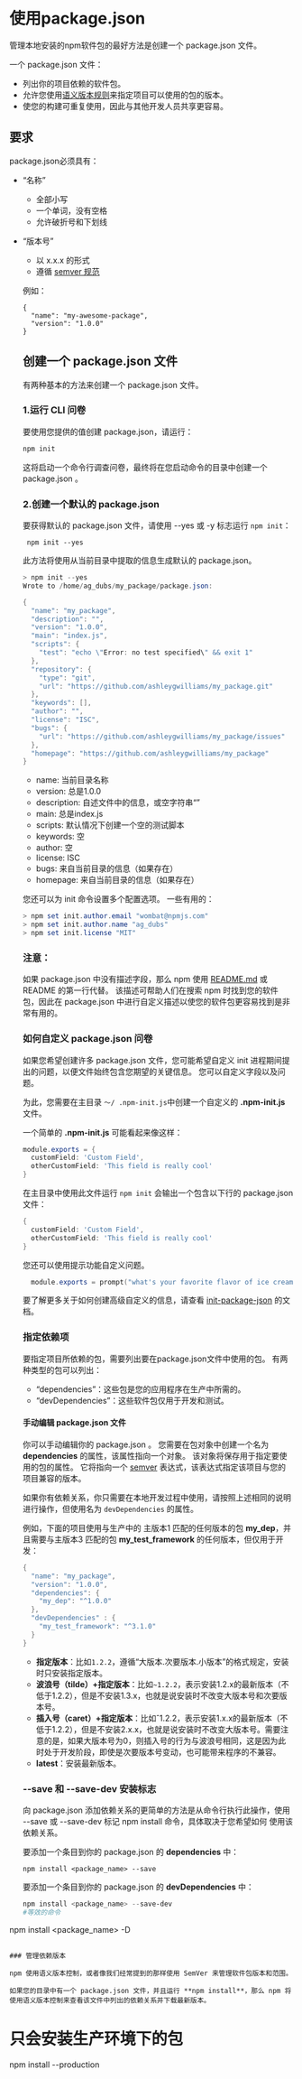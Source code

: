 # 使用package.json

管理本地安装的npm软件包的最好方法是创建一个 package.json 文件。

一个 package.json 文件：

- 列出你的项目依赖的软件包。
- 允许您使用[语义版本规则](https://docs.npmjs.com/getting-started/docs.npmjs.com/getting-started/semantic-versioning)来指定项目可以使用的包的版本。
- 使您的构建可重复使用，因此与其他开发人员共享更容易。

## 要求

package.json必须具有：

- “名称”

  - 全部小写
  - 一个单词，没有空格
  - 允许破折号和下划线

- “版本号”

  - 以 x.x.x 的形式
  - 遵循 [semver 规范](https://docs.npmjs.com/getting-started/docs.npmjs.com/getting-started/semantic-versioning)

  例如：

  ```
  {
    "name": "my-awesome-package",
    "version": "1.0.0"
  }
  ```

  ## 创建一个 package.json 文件

  有两种基本的方法来创建一个 package.json 文件。

  ### 1.运行 CLI 问卷

  要使用您提供的值创建 package.json，请运行：

  ```powershell
  npm init
  ```

  这将启动一个命令行调查问卷，最终将在您启动命令的目录中创建一个 package.json 。

  ### 2.创建一个默认的 package.json

  要获得默认的 package.json 文件，请使用 --yes 或 -y 标志运行 `npm init`：

  ```
   npm init --yes
  ```

  此方法将使用从当前目录中提取的信息生成默认的 package.json。

  ```powershell
  > npm init --yes
  Wrote to /home/ag_dubs/my_package/package.json:
  
  {
    "name": "my_package",
    "description": "",
    "version": "1.0.0",
    "main": "index.js",
    "scripts": {
      "test": "echo \"Error: no test specified\" && exit 1"
    },
    "repository": {
      "type": "git",
      "url": "https://github.com/ashleygwilliams/my_package.git"
    },
    "keywords": [],
    "author": "",
    "license": "ISC",
    "bugs": {
      "url": "https://github.com/ashleygwilliams/my_package/issues"
    },
    "homepage": "https://github.com/ashleygwilliams/my_package"
  }
  ```

  - name: 当前目录名称
  - version: 总是1.0.0
  - description: 自述文件中的信息，或空字符串“”
  - main: 总是index.js
  - scripts: 默认情况下创建一个空的测试脚本
  - keywords: 空
  - author: 空
  - license: ISC
  - bugs: 来自当前目录的信息（如果存在）
  - homepage: 来自当前目录的信息（如果存在）

  您还可以为 init 命令设置多个配置选项。 一些有用的：

  ```powershell
  > npm set init.author.email "wombat@npmjs.com"
  > npm set init.author.name "ag_dubs"
  > npm set init.license "MIT"
  ```

  ### 注意：

  如果 package.json 中没有描述字段，那么 npm 使用 [README.md](http://readme.md/) 或 README 的第一行代替。 该描述可帮助人们在搜索 npm 时找到您的软件包，因此在 package.json 中进行自定义描述以使您的软件包更容易找到是非常有用的。

  ### 如何自定义 package.json 问卷

  如果您希望创建许多 package.json 文件，您可能希望自定义 init 进程期间提出的问题，以便文件始终包含您期望的关键信息。 您可以自定义字段以及问题。

  为此，您需要在主目录 `〜/ .npm-init.js`中创建一个自定义的 **.npm-init.js** 文件。

  一个简单的 **.npm-init.js** 可能看起来像这样：

  ```powershell
  module.exports = {
    customField: 'Custom Field',
    otherCustomField: 'This field is really cool'
  }
  ```

  在主目录中使用此文件运行 `npm init` 会输出一个包含以下行的 package.json 文件：

  ```powershell
  {
    customField: 'Custom Field',
    otherCustomField: 'This field is really cool'
  }
  ```

  您还可以使用提示功能自定义问题。

  ```powershell
    module.exports = prompt("what's your favorite flavor of ice cream, buddy?", "I LIKE THEM ALL");
  ```

  要了解更多关于如何创建高级自定义的信息，请查看 [init-package-json](https://github.com/npm/init-package-json) 的文档。

  ### 指定依赖项

  要指定项目所依赖的包，需要列出要在package.json文件中使用的包。 有两种类型的包可以列出：

  - “dependencies”：这些包是您的应用程序在生产中所需的。
  - “devDependencies”：这些软件包仅用于开发和测试。

  #### 手动编辑 package.json 文件

  你可以手动编辑你的 package.json 。 您需要在包对象中创建一个名为 **dependencies** 的属性，该属性指向一个对象。 该对象将保存用于指定要使用的包的属性。 它将指向一个 [semver](https://docs.npmjs.com/getting-started/docs.npmjs.com/getting-started/semantic-versioning) 表达式，该表达式指定该项目与您的项目兼容的版本。

  如果你有依赖关系，你只需要在本地开发过程中使用，请按照上述相同的说明进行操作，但使用名为 `devDependencies` 的属性。

  例如，下面的项目使用与生产中的 主版本1 匹配的任何版本的包 **my_dep**，并且需要与主版本3 匹配的包 **my_test_framework** 的任何版本，但仅用于开发：

  ```powershell
  {
    "name": "my_package",
    "version": "1.0.0",
    "dependencies": {
      "my_dep": "^1.0.0"
    },
    "devDependencies" : {
      "my_test_framework": "^3.1.0"
    }
  }
  ```

  - **指定版本**：比如`1.2.2`，遵循“大版本.次要版本.小版本”的格式规定，安装时只安装指定版本。
  - **波浪号（tilde）+指定版本**：比如`~1.2.2`，表示安装1.2.x的最新版本（不低于1.2.2），但是不安装1.3.x，也就是说安装时不改变大版本号和次要版本号。
  - **插入号（caret）+指定版本**：比如ˆ1.2.2，表示安装1.x.x的最新版本（不低于1.2.2），但是不安装2.x.x，也就是说安装时不改变大版本号。需要注意的是，如果大版本号为0，则插入号的行为与波浪号相同，这是因为此时处于开发阶段，即使是次要版本号变动，也可能带来程序的不兼容。
  - **latest**：安装最新版本。

  ### --save 和 --save-dev 安装标志

  向 package.json 添加依赖关系的更简单的方法是从命令行执行此操作，使用 --save 或 --save-dev 标记 npm install 命令，具体取决于您希望如何 使用该依赖关系。

  要添加一个条目到你的 package.json 的 **dependencies** 中：

  ```
  npm install <package_name> --save
  ```

  要添加一个条目到你的 package.json 的 **devDependencies** 中：

  ```powershell
  npm install <package_name> --save-dev
  #等效的命令
npm install <package_name> -D
  ```

  ### 管理依赖版本

  npm 使用语义版本控制，或者像我们经常提到的那样使用 SemVer 来管理软件包版本和范围。

  如果您的目录中有一个 package.json 文件，并且运行 **npm install**，那么 npm 将使用语义版本控制来查看该文件中列出的依赖关系并下载最新版本。
  
  ```
  # 只会安装生产环境下的包
npm install --production
  ```
  
  